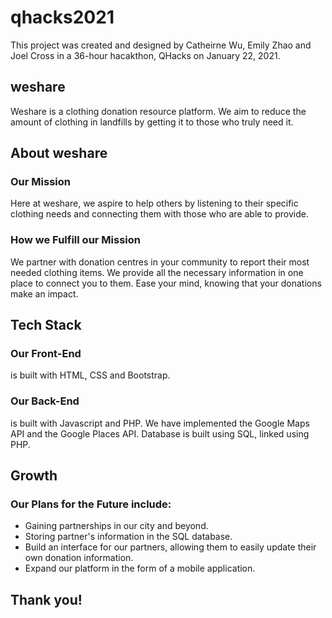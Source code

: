 # qhacks2021
This project was created and designed by Catheirne Wu, Emily Zhao and Joel Cross in a 36-hour hacakthon, QHacks on January 22, 2021.


## weshare
Weshare is a clothing donation resource platform. We aim to reduce the amount of clothing in landfills by getting it to those who truly need it.


## About weshare
### Our Mission
Here at weshare, we aspire to help others by listening to their specific clothing needs and connecting them with those who are able to provide.
### How we Fulfill our Mission
We partner with donation centres in your community to report their most needed clothing items.
We provide all the necessary information in one place to connect you to them.
Ease your mind, knowing that your donations make an impact.


## Tech Stack
### Our Front-End
is built with HTML, CSS and Bootstrap.
### Our Back-End
is built with Javascript and PHP. 
We have implemented the Google Maps API and the Google Places API. 
Database is built using SQL, linked using PHP.


## Growth
### Our Plans for the Future include:
- Gaining partnerships in our city and beyond.
- Storing partner's information in the SQL database.
- Build an interface for our partners, allowing them to easily update their own donation information.
- Expand our platform in the form of a mobile application.

## Thank you!




